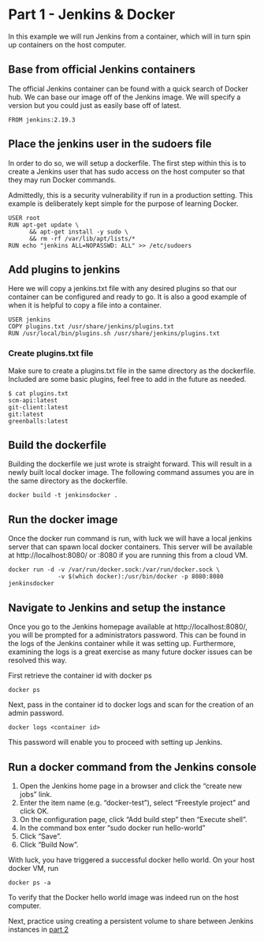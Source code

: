 # Part 1 - Jenkins & Docker

In this example we will run Jenkins from a container, which will in turn spin
up containers on the host computer.


## Base from official Jenkins containers

The official Jenkins container can be found with a quick search of Docker hub.
We can base our image off of the Jenkins image. We will specify a version but
you could just as easily base off of latest.

```
FROM jenkins:2.19.3
```

## Place the jenkins user in the sudoers file

In order to do so, we will setup a dockerfile. The first step within this is
to create a Jenkins user that has sudo access on the host computer so that they
may run Docker commands.

Admittedly, this is a security vulnerability if run in a production setting.
This example is deliberately kept simple for the purpose of learning Docker.

```
USER root
RUN apt-get update \
      && apt-get install -y sudo \
      && rm -rf /var/lib/apt/lists/*
RUN echo "jenkins ALL=NOPASSWD: ALL" >> /etc/sudoers
```

## Add plugins to jenkins

Here we will copy a jenkins.txt file with any desired plugins so that
our container can be configured and ready to go. It is also a good example of
when it is helpful to copy a file into a container.

```
USER jenkins
COPY plugins.txt /usr/share/jenkins/plugins.txt
RUN /usr/local/bin/plugins.sh /usr/share/jenkins/plugins.txt
```

### Create plugins.txt file

Make sure to create a plugins.txt file in the same directory as the dockerfile.
Included are some basic plugins, feel free to add in the future as needed.

```
$ cat plugins.txt
scm-api:latest
git-client:latest
git:latest
greenballs:latest
```

## Build the dockerfile

Building the dockerfile we just wrote is straight forward. This will result in
a newly built local docker image. The following command assumes you are in the
same directory as the dockerfile.

```
docker build -t jenkinsdocker .
```

## Run the docker image

Once the docker run command is run, with luck we will have a local jenkins server that can
spawn local docker containers. This server will be available at
http://localhost:8080/ or <ip>:8080 if you are running this from a cloud VM.

```
docker run -d -v /var/run/docker.sock:/var/run/docker.sock \
              -v $(which docker):/usr/bin/docker -p 8080:8080 jenkinsdocker
```

## Navigate to Jenkins and setup the instance

Once you go to the Jenkins homepage available at http://localhost:8080/, you
will be prompted for a administrators password. This can be found in the logs
of the Jenkins container while it was setting up. Furthermore, examining the
logs is a great exercise as many future docker issues can be resolved this
way.

First retrieve the container id with docker ps

```
docker ps
```

Next, pass in the container id to docker logs and scan for the creation of an
admin password.

```
docker logs <container id>
```

This password will enable you to proceed with setting up Jenkins.

## Run a docker command from the Jenkins console

1. Open the Jenkins home page in a browser and click the “create new jobs” link.
2. Enter the item name (e.g. “docker-test”), select “Freestyle project” and
click OK.
3. On the configuration page, click “Add build step” then “Execute shell”.
4. In the command box enter “sudo docker run hello-world”
5. Click “Save”.
6. Click “Build Now”.

With luck, you have triggered a successful docker hello world. On your host
docker VM, run

```
docker ps -a
```

To verify that the Docker hello world image was indeed run on the host computer.

Next, practice using creating a persistent volume to share between Jenkins instances in [part 2](https://github.com/PeterLamar/docker-workshop/tree/master/sharevolume)
